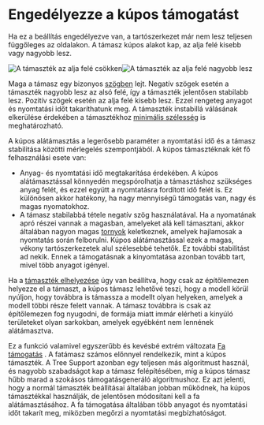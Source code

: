 # Engedélyezze a kúpos támogatást

Ha ez a beállítás engedélyezve van, a tartószerkezet már nem lesz teljesen függőleges az oldalakon. A támasz kúpos alakot kap, az alja felé kisebb vagy nagyobb lesz.

<!--screenshot {
"image_path": "support_conical_enabled.png",
"models": [
    {
        "script": "wide_overhang.scad",
        "transformation": ["scale(0.5)"]
    }
],
"camera_position": [91, -95, 19],
"settings": {
    "support_enable": true,
    "support_conical_enabled": true,
    "support_conical_angle": 30
},
"colours": 64
}-->

<!--screenshot {
"image_path": "support_conical_angle_neg10.png",
"models": [
    {
        "script": "wide_overhang.scad",
        "transformation": ["scale(0.5)"]
    }
],
"camera_position": [91, -95, 19],
"settings": {
    "support_enable": true,
    "support_conical_enabled": true,
    "support_conical_angle": -10
},
"colours": 64
}-->

![A támaszték az alja felé csökken](../images/support_conical_enabled.png)![A támaszték az alja felé nagyobb lesz](../images/support_conical_angle_neg10.png)

Maga a támasz egy bizonyos [szögben](support_conical_angle.md) lejt. Negatív szögek esetén a támaszték nagyobb lesz az alsó felé, így a támaszték jelentősen stabilabb lesz. Pozitív szögek esetén az alja felé kisebb lesz. Ezzel rengeteg anyagot és nyomtatási időt takaríthatunk meg. A támaszték instabillá válásának elkerülése érdekében a támasztékhoz [minimális szélesség](support_conical_min_width.md) is meghatározható.

A kúpos alátámasztás a legerősebb paraméter a nyomtatási idő és a támasz stabilitása közötti mérlegelés szempontjából. A kúpos támasztéknak két fő felhasználási esete van:

- Anyag- és nyomtatási idő megtakarítása érdekében. A kúpos alátámasztással könnyedén megspórolhatja a támasztáshoz szükséges anyag felét, és ezzel együtt a nyomtatásra fordított idő felét is. Ez különösen akkor hatékony, ha nagy mennyiségű támogatás van, nagy és magas nyomatokhoz.
- A támasz stabilabbá tétele negatív szög használatával. Ha a nyomatának apró részei vannak a magasban, amelyeket alá kell támasztani, akkor általában nagyon magas [tornyok](support_use_towers.md) keletkeznek, amelyek hajlamosak a nyomtatás során felborulni. Kúpos alátámasztással ezek a magas, vékony tartószerkezetek alul szélesebbé tehetők. Ez további stabilitást ad nekik. Ennek a támogatásnak a kinyomtatása azonban tovább tart, mivel több anyagot igényel.

Ha a [támaszték elhelyezése](support_type.md) úgy van beállítva, hogy csak az építőlemezen helyezze el a támaszt, a kúpos támasz lehetővé teszi, hogy a modell körül nyúljon, hogy továbbra is támassza a modellt olyan helyeken, amelyek a modell többi része felett vannak. A támasz továbbra is csak az építőlemezen fog nyugodni, de formája miatt immár elérheti a kinyúló területeket olyan sarkokban, amelyek egyébként nem lennének alátámasztva.

Ez a funkció valamivel egyszerűbb és kevésbé extrém változata<!-- ha cura_version &gt;= 4.7 --> [Fa támogatás](support_structure.md)<!-- endif --><!-- if cura_version &lt; 4.7:[Tree Support](../experimental/support_tree_enable.md) --> . A fatámasz számos előnnyel rendelkezik, mint a kúpos támaszték. A Tree Support azonban egy teljesen más algoritmust használ, és nagyobb szabadságot kap a támasz felépítésében, míg a kúpos támasz hűbb marad a szokásos támogatásgeneráló algoritmushoz. Ez azt jelenti, hogy a normál támaszték beállításai általában jobban működnek, ha kúpos támasztékkal használják, de jelentősen módosítani kell a fa alátámasztásához. A fa támogatása általában több anyagot és nyomtatási időt takarít meg, miközben megőrzi a nyomtatási megbízhatóságot.
